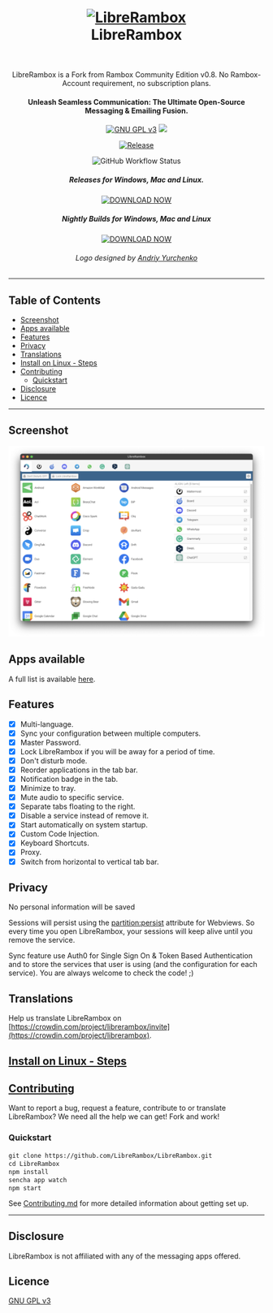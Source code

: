 <div align="center">
  <h1>
    <br />
    <a href="https://github.com/LibreRambox/LibreRambox"><img src="./resources/Icon.png" width="256px" alt="LibreRambox" /></a><br />
    LibreRambox
    <br /><br/>
  </h1>
	LibreRambox is a Fork from Rambox Community Edition v0.8. No Rambox-Account requirement, no subscription plans. 

  <h4>Unleash Seamless Communication: The Ultimate Open-Source Messaging & Emailing Fusion.</h4>

  <p>
    <a href="https://www.gnu.org/licenses/gpl-3.0.en.html" target="_blank"><img src="https://img.shields.io/github/license/librerambox/librerambox.svg" alt="GNU GPL v3" /></a>
    <a title="Crowdin" target="_blank" href="https://crowdin.com/project/librerambox"><img src="https://badges.crowdin.net/librerambox/localized.svg"></a>
  </p>
	<p>
		<a target="_blank" href="https://github.com/LibreRambox/LibreRambox/releases"> <img alt="Release" src="https://img.shields.io/github/v/release/LibreRambox/LibreRambox"></a>
	</p>
  <p>
    <img alt="GitHub Workflow Status" src="https://img.shields.io/github/actions/workflow/status/LibreRambox/LibreRambox/build.yml">
  </p>

  <h5>Releases for Windows, Mac and Linux.</h5>

  <a href="https://github.com/LibreRambox/LibreRambox/releases" target="_blank"><img src="https://cdn.rawgit.com/saenzramiro/rambox/gh-pages/images/img-download.svg" width="250" alt="DOWNLOAD NOW" /></a>

  <h5>Nightly Builds for Windows, Mac and Linux</h5>

  <a href="https://github.com/LibreRambox/LibreRambox/actions/workflows/build.yml" target="_blank"><img src="https://cdn.rawgit.com/saenzramiro/rambox/gh-pages/images/img-download.svg" width="150" alt="DOWNLOAD NOW" /></a>


  <h6>Logo designed by <a href="https://www.linkedin.com/in/andriyyurchenko/" target="_blank">Andriy Yurchenko</a></h6>
</div>

---

## Table of Contents

- [Screenshot](#screenshot)
- [Apps available](#apps-available)
- [Features](#features)
- [Privacy](#privacy)
- [Translations](#translations)
- [Install on Linux - Steps](#install-on-linux---steps)
- [Contributing](#contributing)
  - [Quickstart](#quickstart)
- [Disclosure](#disclosure)
- [Licence](#licence)

---

## Screenshot

![LibreRambox](./resources/screenshots/mac.png)

## Apps available

A full list is available [here](services.md).

## Features

- [x] Multi-language.
- [x] Sync your configuration between multiple computers.
- [x] Master Password.
- [x] Lock LibreRambox if you will be away for a period of time.
- [x] Don't disturb mode.
- [x] Reorder applications in the tab bar.
- [x] Notification badge in the tab.
- [x] Minimize to tray.
- [x] Mute audio to specific service.
- [x] Separate tabs floating to the right.
- [x] Disable a service instead of remove it.
- [x] Start automatically on system startup.
- [x] Custom Code Injection.
- [x] Keyboard Shortcuts.
- [x] Proxy.
- [x] Switch from horizontal to vertical tab bar.

## Privacy

No personal information will be saved

Sessions will persist using the [partition:persist](https://electronjs.org/docs/api/webview-tag#partition) attribute for Webviews.
So every time you open LibreRambox, your sessions will keep alive until you remove the service.

Sync feature use Auth0 for Single Sign On & Token Based Authentication and to store the services that user is using (and the configuration for each service).
You are always welcome to check the code! ;)

## Translations

Help us translate LibreRambox on [https://crowdin.com/project/librerambox/invite](https://crowdin.com/project/librerambox).

## [Install on Linux - Steps](https://github.com/ramboxapp/LibreRambox/wiki/Install-on-Linux)

## [Contributing](./CONTRIBUTING.md)

Want to report a bug, request a feature, contribute to or translate LibreRambox?
We need all the help we can get!
Fork and work!

### Quickstart

```shell
git clone https://github.com/LibreRambox/LibreRambox.git
cd LibreRambox
npm install
sencha app watch
npm start
```

See [Contributing.md](./CONTRIBUTING.md) for more detailed information about getting set up.

---

## Disclosure

LibreRambox is not affiliated with any of the messaging apps offered.

## Licence

[GNU GPL v3](https://github.com/LibreRambox/LibreRambox/blob/master/LICENSE)

